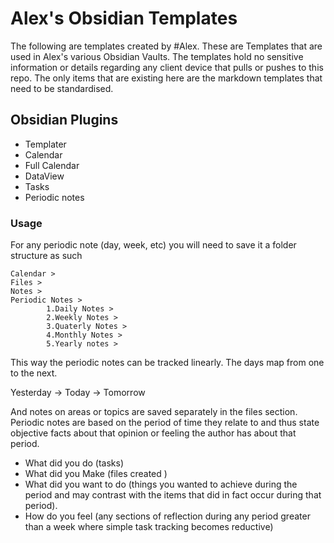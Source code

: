 # Alex's Obsidian Templates
 
The following are templates created by #Alex. These are Templates that are used in Alex's various Obsidian Vaults. 
The templates hold no sensitive information or details regarding any client device that pulls or pushes to this repo. 
The only items that are existing here are the markdown templates that need to be standardised.

## Obsidian Plugins

- Templater
- Calendar
- Full Calendar 
- DataView
- Tasks
- Periodic notes
### Usage
For any periodic note (day, week, etc) you will need to save it a folder structure as such

	Calendar >
	Files >
	Notes >
	Periodic Notes >
			1.Daily Notes >
			2.Weekly Notes > 
			3.Quaterly Notes >
			4.Monthly Notes >
			5.Yearly notes >

This way the periodic notes can be tracked linearly.
The days map from one to the next.

Yesterday -> Today -> Tomorrow

And notes on areas or topics are saved separately in the files section.
Periodic notes are based on the period of time they relate to and thus state objective facts about that opinion or feeling the author has about that period.

- What did you do (tasks)
- What did you Make (files created )
- What did you want to do (things you wanted to achieve during the period and may contrast with the items that did in fact occur during that period).
- How do you feel (any sections of reflection during any period greater than a week where simple task tracking becomes reductive)
